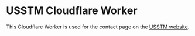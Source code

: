 # USSTM Cloudflare Worker

This Cloudflare Worker is used for the contact page on the [USSTM website](https://usstm.ca).